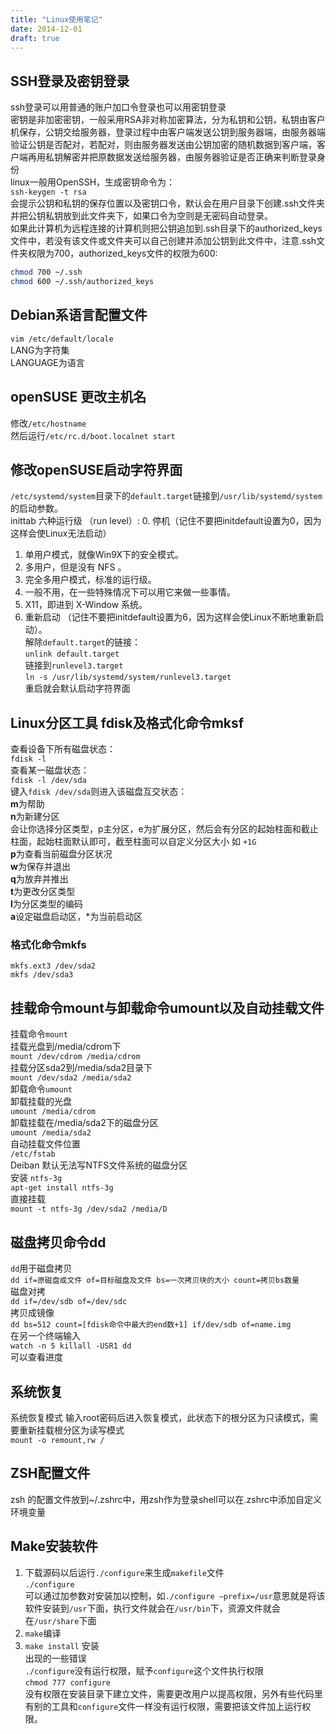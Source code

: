 ```yaml
---
title: "Linux使用笔记"
date: 2014-12-01
draft: true
---
```

## SSH登录及密钥登录
ssh登录可以用普通的账户加口令登录也可以用密钥登录  
密钥是非加密密钥，一般采用RSA非对称加密算法，分为私钥和公钥，私钥由客户机保存，公钥交给服务器，登录过程中由客户端发送公钥到服务器端，由服务器端验证公钥是否配对，若配对，则由服务器发送由公钥加密的随机数据到客户端，客户端再用私钥解密并把原数据发送给服务器，由服务器验证是否正确来判断登录身份  
linux一般用OpenSSH，生成密钥命令为：  
`ssh-keygen -t rsa`  
会提示公钥和私钥的保存位置以及密钥口令，默认会在用户目录下创建.ssh文件夹并把公钥私钥放到此文件夹下，如果口令为空则是无密码自动登录。  
如果此计算机为远程连接的计算机则把公钥追加到.ssh目录下的authorized_keys文件中，若没有该文件或文件夹可以自己创建并添加公钥到此文件中，注意.ssh文件夹权限为700，authorized_keys文件的权限为600:  
```bash
chmod 700 ~/.ssh
chmod 600 ~/.ssh/authorized_keys
```
## Debian系语言配置文件  
`vim /etc/default/locale`  
LANG为字符集  
LANGUAGE为语言  
## openSUSE 更改主机名
修改`/etc/hostname`  
然后运行`/etc/rc.d/boot.localnet start`  
## 修改openSUSE启动字符界面  
`/etc/systemd/system`目录下的`default.target`链接到`/usr/lib/systemd/system`的启动参数。  
inittab 六种运行级 （run level）:
0. 停机（记住不要把initdefault设置为0，因为这样会使Linux无法启动）  
1. 单用户模式，就像Win9X下的安全模式。  
2. 多用户，但是没有 NFS 。  
3. 完全多用户模式，标准的运行级。  
4. 一般不用，在一些特殊情况下可以用它来做一些事情。  
5. X11，即进到 X-Window 系统。  
6. 重新启动 （记住不要把initdefault设置为6，因为这样会使Linux不断地重新启动）。  
解除`default.target`的链接：  
`unlink default.target`  
链接到`runlevel3.target`  
`ln -s /usr/lib/systemd/system/runlevel3.target`  
重启就会默认启动字符界面  
## Linux分区工具 fdisk及格式化命令mksf
查看设备下所有磁盘状态：  
`fdisk -l`  
查看某一磁盘状态：  
`fdisk -l /dev/sda`  
键入`fdisk /dev/sda`则进入该磁盘互交状态：  
**m**为帮助  
**n**为新建分区  
会让你选择分区类型，p主分区，e为扩展分区，然后会有分区的起始柱面和截止柱面，起始柱面默认即可，截至柱面可以自定义分区大小  如 `+1G`  
**p**为查看当前磁盘分区状况  
**w**为保存并退出  
**q**为放弃并推出  
**t**为更改分区类型  
**l**为分区类型的编码  
**a**设定磁盘启动区，*为当前启动区  
### 格式化命令mkfs
`mkfs.ext3 /dev/sda2`  
`mkfs /dev/sda3`  
## 挂载命令mount与卸载命令umount以及自动挂载文件
挂载命令`mount`  
挂载光盘到/media/cdrom下  
`mount /dev/cdrom /media/cdrom`  
挂载分区sda2到/media/sda2目录下  
`mount /dev/sda2 /media/sda2`  
卸载命令`umount`  
卸载挂载的光盘  
`umount /media/cdrom`  
卸载挂载在/media/sda2下的磁盘分区  
`umount /media/sda2`  
自动挂载文件位置  
`/etc/fstab`  
Deiban 默认无法写NTFS文件系统的磁盘分区  
安装  `ntfs-3g`  
`apt-get install ntfs-3g`  
直接挂载  
`mount -t ntfs-3g /dev/sda2 /media/D` 
## 磁盘拷贝命令dd  
`dd`用于磁盘拷贝  
`dd if=原磁盘或文件 of=目标磁盘及文件 bs=一次拷贝块的大小 count=拷贝bs数量`  
磁盘对拷  
`dd if=/dev/sdb of=/dev/sdc`  
拷贝成镜像  
`dd bs=512 count=[fdisk命令中最大的end数+1] if/dev/sdb of=name.img`  
在另一个终端输入  
`watch -n 5 killall -USR1 dd`  
可以查看进度  
## 系统恢复
系统恢复模式
输入root密码后进入恢复模式，此状态下的根分区为只读模式，需要重新挂载根分区为读写模式  
`mount -o remount,rw /`  
## ZSH配置文件
zsh 的配置文件放到~/.zshrc中，用zsh作为登录shell可以在.zshrc中添加自定义环境变量
## Make安装软件
1. 下载源码以后运行`./configure`来生成`makefile`文件  
`./configure`  
可以通过加参数对安装加以控制，如`./configure –prefix=/usr`意思就是将该软件安装到`/usr`下面，执行文件就会在`/usr/bin`下，资源文件就会在`/usr/share`下面  
2. `make`编译  
3. `make install` 安装  
出现的一些错误  
`./configure`没有运行权限，赋予`configure`这个文件执行权限  
`chmod 777 configure`  
没有权限在安装目录下建立文件，需要更改用户以提高权限，另外有些代码里有别的工具和`configure`文件一样没有运行权限，需要把该文件加上运行权限。  
